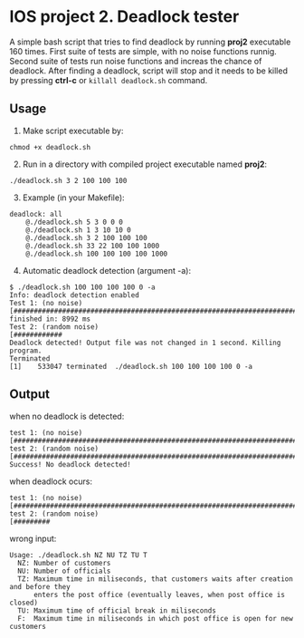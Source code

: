 # IOS project 2. Deadlock tester
A simple bash script that tries to find deadlock by running **proj2** executable 160 times. First suite of tests are simple, with no noise functions runnig. Second suite of tests run noise functions and increas the chance of deadlock. After finding a deadlock, script will stop and it needs to be killed by pressing **ctrl-c** or `killall deadlock.sh` command.

## Usage
1. Make script executable by:
```
chmod +x deadlock.sh
```

2. Run in a directory with compiled project executable named **proj2**:
```
./deadlock.sh 3 2 100 100 100
```

3. Example (in your Makefile):
```
deadlock: all
    @./deadlock.sh 5 3 0 0 0
    @./deadlock.sh 1 3 10 10 0
    @./deadlock.sh 3 2 100 100 100
    @./deadlock.sh 33 22 100 100 1000
    @./deadlock.sh 100 100 100 100 1000
```

4. Automatic deadlock detection (argument -a):
```
$ ./deadlock.sh 100 100 100 100 0 -a
Info: deadlock detection enabled
Test 1: (no noise)
[################################################################################] finished in: 8992 ms
Test 2: (random noise)
[############
Deadlock detected! Output file was not changed in 1 second. Killing program.
Terminated
[1]    533047 terminated  ./deadlock.sh 100 100 100 100 0 -a
```

## Output
when no deadlock is detected:
```
test 1: (no noise)
[################################################################################]
test 2: (random noise)
[################################################################################]
Success! No deadlock detected!
```

when deadlock ocurs:
```
test 1: (no noise)
[################################################################################]
test 2: (random noise)
[#########
```

wrong input:
```
Usage: ./deadlock.sh NZ NU TZ TU T
  NZ: Number of customers
  NU: Number of officials
  TZ: Maximum time in miliseconds, that customers waits after creation and before they
      enters the post office (eventually leaves, when post office is closed)
  TU: Maximum time of official break in miliseconds
  F:  Maximum time in miliseconds in which post office is open for new customers
```